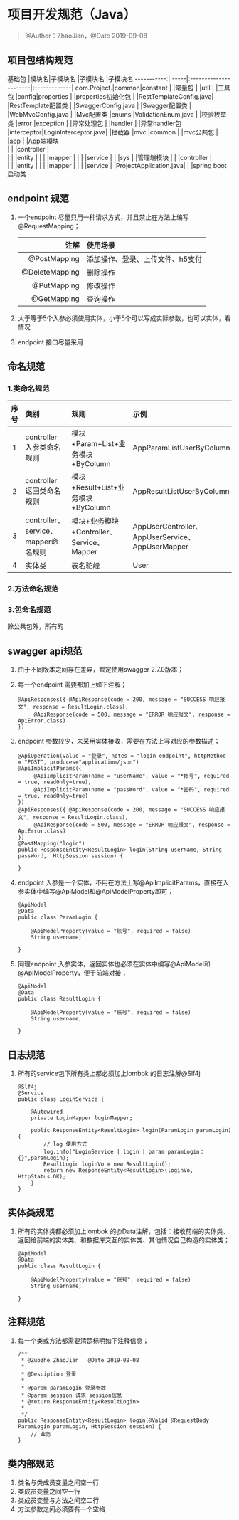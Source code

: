 # 项目开发规范（Java）
> @Author：ZhaoJian，@Date 2019-09-08

## 项目包结构规范
基础包       |模块名|子模块名                |子模块名       |子模块名
-----------:|:-----|:----------------------|:-------------|
com.Project.|common|constant               |              |常量包
            |      |util                   |              |工具包
            |config|properties             |              |properties初始化包
            |      |RestTemplateConfig.java|              |RestTemplate配置类
            |      |SwaggerConfig.java     |              |Swagger配置类
            |      |WebMvcConfig.java      |              |Mvc配置类
            |enums |ValidationEnum.java    |              |校验枚举类
            |error |exception              |              |异常处理包
            |      |handler                |              |异常handler包
            |interceptor|LoginInterceptor.java|           |拦截器
            |mvc   |common                 |              |mvc公共包
            |      |app                    |              |App端模块         
            |      |                       |controller    |         
            |      |                       |entity        |
            |      |                       |mapper        |
            |      |                       |service       |
            |      |sys                    |              |管理端模块
            |      |                       |controller    |         
            |      |                       |entity        |
            |      |                       |mapper        |
            |      |                       |service       |
            |ProjectApplication.java|      |              |spring boot 启动类

                  

## endpoint 规范
1. 一个endpoint 尽量只用一种请求方式，并且禁止在方法上编写@RequestMapping；

    注解       |使用场景
    ---------:|:-----
    @PostMapping    | 添加操作、登录、上传文件、h5支付
    @DeleteMapping  | 删除操作
    @PutMapping     | 修改操作
    @GetMapping     | 查询操作

2. 大于等于5个入参必须使用实体，小于5个可以写成实际参数，也可以实体，看情况

3. endpoint 接口尽量采用


## 命名规范

### 1.类命名规范

序号  |    类别 | 规则 | 示例
:----:|:---------------|:---------------|:----
1     |controller 入参类命名规则|模块+Param+List+业务模块+ByColumn  | AppParamListUserByColumn
2     |controller 返回类命名规则|模块+Result+List+业务模块+ByColumn  | AppResultListUserByColumn
3     |controller、service、mapper命名规则|模块+业务模块+Controller、Service、Mapper  | AppUserController、AppUserService、AppUserMapper
4     | 实体类  | 表名驼峰  |  User


### 2.方法命名规范


### 3.包命名规范
除公共包外，所有的

##  swagger api规范
1. 由于不同版本之间存在差异，暂定使用swagger 2.7.0版本；

2. 每一个endpoint 需要都加上如下注解；
    ```
    @ApiResponses({ @ApiResponse(code = 200, message = "SUCCESS 响应报文", response = ResultLogin.class),
         @ApiResponse(code = 500, message = "ERROR 响应报文", response = ApiError.class)
    })
    ```

3. endpoint 参数较少，未采用实体接收，需要在方法上写对应的参数描述；
    ```
    @ApiOperation(value = "登录", notes = "login endpoint", httpMethod = "POST", produces="application/json")
    @ApiImplicitParams({
         @ApiImplicitParam(name = "userName", value = "*帐号", required = true, readOnly=true),
         @ApiImplicitParam(name = "passWord", value = "*密码", required = true, readOnly=true)
    })
    @ApiResponses({ @ApiResponse(code = 200, message = "SUCCESS 响应报文", response = ResultLogin.class),
         @ApiResponse(code = 500, message = "ERROR 响应报文", response = ApiError.class)
    })
    @PostMapping("login")
    public ResponseEntity<ResultLogin> login(String userName, String passWord,  HttpSession session) {
     
    }
    ```
4. endpoint 入参是一个实体，不用在方法上写@ApiImplicitParams，直接在入参实体中编写@ApiModel和@ApiModelProperty即可；
    ```
    @ApiModel
    @Data
    public class ParamLogin {
    
        @ApiModelProperty(value = "账号", required = false)
        String username;
    
    }
    ```
5. 同理endpoint 入参实体，返回实体也必须在实体中编写@ApiModel和@ApiModelProperty，便于前端对接；
    ```
    @ApiModel
    @Data
    public class ResultLogin {
    
        @ApiModelProperty(value = "账号", required = false)
        String username;
    
    }
    ```

##  日志规范
1. 所有的service包下所有类上都必须加上lombok 的日志注解@Slf4j
    ```
    @Slf4j
    @Service
    public class LoginService {
    
        @Autowired
        private LoginMapper loginMapper;
    
        public ResponseEntity<ResultLogin> login(ParamLogin paramLogin) {
            // log 使用方式
            log.info("LoginService | login | param paramLogin：{}",paramLogin); 
            ResultLogin loginVo = new ResultLogin();
            return new ResponseEntity<ResultLogin>(loginVo, HttpStatus.OK);
        }
    }
    ```

##  实体类规范
1. 所有的实体类都必须加上lombok 的@Data注解，包括：接收前端的实体类、返回给前端的实体类、和数据库交互的实体类、其他情况自己构造的实体类；
    ```
    @ApiModel
    @Data
    public class ResultLogin {
    
        @ApiModelProperty(value = "账号", required = false)
        String username;
    
    }
    ```


##  注释规范
1. 每一个类或方法都需要清楚标明如下注释信息；

    ```
    /**
     * @Zuozhe ZhaoJian   @Date 2019-09-08
     *
     * @Desciption 登录
     *
     * @param paramLogin 登录参数
     * @param session 请求 session信息
     * @return ResponseEntity<ResultLogin>
     *
     */
    public ResponseEntity<ResultLogin> login(@Valid @RequestBody ParamLogin paramLogin, HttpSession session) {
        // 业务
    }
    ```

##  类内部规范
1. 类名与类成员变量之间空一行
2. 类成员变量之间空一行
3. 类成员变量与方法之间空二行
4. 方法参数之间必须要有一个空格

##  


